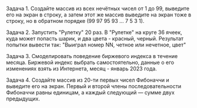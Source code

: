 Задача 1.
Создайте массив из всех нечётных чисел от 1 до 99, выведите его на экран в строку,
а затем этот же массив выведите на экран тоже в строку, 
но в обратном порядке (99 97 95 93 … 7 5 3 1).

Задача 2. 
Запустить "Рулетку" 20 раз. В "Рулетке" на круге 36 ячеек, куда может попасть шарик,
и два цвета - красный, черный.
Результат попытки вывести так:
"Выиграл номер NN, четное или нечетное, цвет"

Задача 3.
Смоделировать поведение биржевого индекса в течение месяца.
Биржевой индекс выбрать самостоятельно, 
данные о его изменениях взять из Интернета, месяц - январь 2023 года.

Задача 4. Создайте массив из 20-ти первых чисел Фибоначчи и выведите его на экран. 
Первый и второй члены последовательности Фибоначчи равны единицам, 
а каждый следующий — сумме двух предыдущих.

